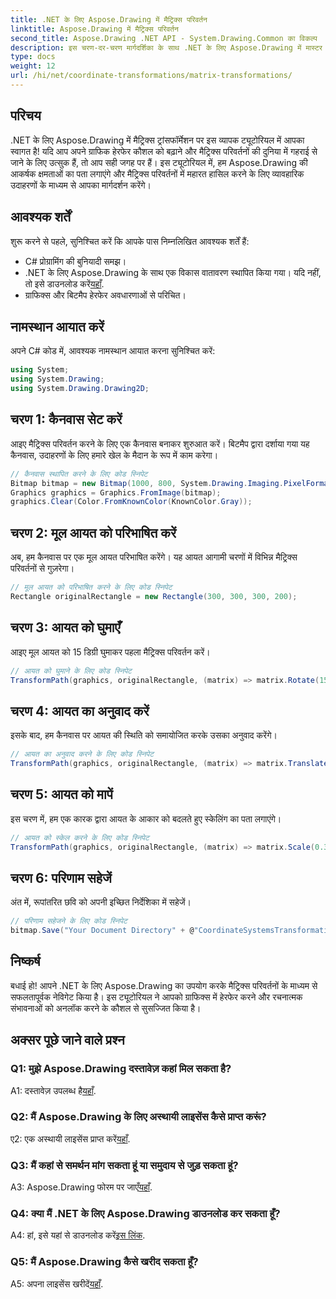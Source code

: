 ```yaml
---
title: .NET के लिए Aspose.Drawing में मैट्रिक्स परिवर्तन
linktitle: Aspose.Drawing में मैट्रिक्स परिवर्तन
second_title: Aspose.Drawing .NET API - System.Drawing.Common का विकल्प
description: इस चरण-दर-चरण मार्गदर्शिका के साथ .NET के लिए Aspose.Drawing में मास्टर मैट्रिक्स परिवर्तन।
type: docs
weight: 12
url: /hi/net/coordinate-transformations/matrix-transformations/
---
```

## परिचय

.NET के लिए Aspose.Drawing में मैट्रिक्स ट्रांसफॉर्मेशन पर इस व्यापक ट्यूटोरियल में आपका स्वागत है! यदि आप अपने ग्राफिक हेरफेर कौशल को बढ़ाने और मैट्रिक्स परिवर्तनों की दुनिया में गहराई से जाने के लिए उत्सुक हैं, तो आप सही जगह पर हैं। इस ट्यूटोरियल में, हम Aspose.Drawing की आकर्षक क्षमताओं का पता लगाएंगे और मैट्रिक्स परिवर्तनों में महारत हासिल करने के लिए व्यावहारिक उदाहरणों के माध्यम से आपका मार्गदर्शन करेंगे।

## आवश्यक शर्तें

शुरू करने से पहले, सुनिश्चित करें कि आपके पास निम्नलिखित आवश्यक शर्तें हैं:

- C# प्रोग्रामिंग की बुनियादी समझ।
-  .NET के लिए Aspose.Drawing के साथ एक विकास वातावरण स्थापित किया गया। यदि नहीं, तो इसे डाउनलोड करें[यहाँ](https://releases.aspose.com/drawing/net/).
- ग्राफिक्स और बिटमैप हेरफेर अवधारणाओं से परिचित।

## नामस्थान आयात करें

अपने C# कोड में, आवश्यक नामस्थान आयात करना सुनिश्चित करें:

```csharp
using System;
using System.Drawing;
using System.Drawing.Drawing2D;
```

## चरण 1: कैनवास सेट करें

आइए मैट्रिक्स परिवर्तन करने के लिए एक कैनवास बनाकर शुरुआत करें। बिटमैप द्वारा दर्शाया गया यह कैनवास, उदाहरणों के लिए हमारे खेल के मैदान के रूप में काम करेगा।

```csharp
// कैनवास स्थापित करने के लिए कोड स्निपेट
Bitmap bitmap = new Bitmap(1000, 800, System.Drawing.Imaging.PixelFormat.Format32bppPArgb);
Graphics graphics = Graphics.FromImage(bitmap);
graphics.Clear(Color.FromKnownColor(KnownColor.Gray));
```

## चरण 2: मूल आयत को परिभाषित करें

अब, हम कैनवास पर एक मूल आयत परिभाषित करेंगे। यह आयत आगामी चरणों में विभिन्न मैट्रिक्स परिवर्तनों से गुज़रेगा।

```csharp
// मूल आयत को परिभाषित करने के लिए कोड स्निपेट
Rectangle originalRectangle = new Rectangle(300, 300, 300, 200);
```

## चरण 3: आयत को घुमाएँ

आइए मूल आयत को 15 डिग्री घुमाकर पहला मैट्रिक्स परिवर्तन करें।

```csharp
// आयत को घुमाने के लिए कोड स्निपेट
TransformPath(graphics, originalRectangle, (matrix) => matrix.Rotate(15.0f));
```

## चरण 4: आयत का अनुवाद करें

इसके बाद, हम कैनवास पर आयत की स्थिति को समायोजित करके उसका अनुवाद करेंगे।

```csharp
// आयत का अनुवाद करने के लिए कोड स्निपेट
TransformPath(graphics, originalRectangle, (matrix) => matrix.Translate(-250, -250));
```

## चरण 5: आयत को मापें

इस चरण में, हम एक कारक द्वारा आयत के आकार को बदलते हुए स्केलिंग का पता लगाएंगे।

```csharp
// आयत को स्केल करने के लिए कोड स्निपेट
TransformPath(graphics, originalRectangle, (matrix) => matrix.Scale(0.3f, 0.3f));
```

## चरण 6: परिणाम सहेजें

अंत में, रूपांतरित छवि को अपनी इच्छित निर्देशिका में सहेजें।

```csharp
// परिणाम सहेजने के लिए कोड स्निपेट
bitmap.Save("Your Document Directory" + @"CoordinateSystemsTransformations\MatrixTransformations_out.png");
```

## निष्कर्ष

बधाई हो! आपने .NET के लिए Aspose.Drawing का उपयोग करके मैट्रिक्स परिवर्तनों के माध्यम से सफलतापूर्वक नेविगेट किया है। इस ट्यूटोरियल ने आपको ग्राफिक्स में हेरफेर करने और रचनात्मक संभावनाओं को अनलॉक करने के कौशल से सुसज्जित किया है।

## अक्सर पूछे जाने वाले प्रश्न

### Q1: मुझे Aspose.Drawing दस्तावेज़ कहां मिल सकता है?

 A1: दस्तावेज़ उपलब्ध है[यहाँ](https://reference.aspose.com/drawing/net/).

### Q2: मैं Aspose.Drawing के लिए अस्थायी लाइसेंस कैसे प्राप्त करूं?

 ए2: एक अस्थायी लाइसेंस प्राप्त करें[यहाँ](https://purchase.aspose.com/temporary-license/).

### Q3: मैं कहां से समर्थन मांग सकता हूं या समुदाय से जुड़ सकता हूं?

 A3: Aspose.Drawing फोरम पर जाएँ[यहाँ](https://forum.aspose.com/c/diagram/17).

### Q4: क्या मैं .NET के लिए Aspose.Drawing डाउनलोड कर सकता हूँ?

 A4: हां, इसे यहां से डाउनलोड करें[इस लिंक](https://releases.aspose.com/drawing/net/).

### Q5: मैं Aspose.Drawing कैसे खरीद सकता हूँ?

 A5: अपना लाइसेंस खरीदें[यहाँ](https://purchase.aspose.com/buy).